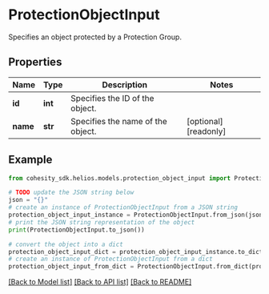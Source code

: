 # ProtectionObjectInput

Specifies an object protected by a Protection Group.

## Properties

Name | Type | Description | Notes
------------ | ------------- | ------------- | -------------
**id** | **int** | Specifies the ID of the object. | 
**name** | **str** | Specifies the name of the object. | [optional] [readonly] 

## Example

```python
from cohesity_sdk.helios.models.protection_object_input import ProtectionObjectInput

# TODO update the JSON string below
json = "{}"
# create an instance of ProtectionObjectInput from a JSON string
protection_object_input_instance = ProtectionObjectInput.from_json(json)
# print the JSON string representation of the object
print(ProtectionObjectInput.to_json())

# convert the object into a dict
protection_object_input_dict = protection_object_input_instance.to_dict()
# create an instance of ProtectionObjectInput from a dict
protection_object_input_from_dict = ProtectionObjectInput.from_dict(protection_object_input_dict)
```
[[Back to Model list]](../README.md#documentation-for-models) [[Back to API list]](../README.md#documentation-for-api-endpoints) [[Back to README]](../README.md)


